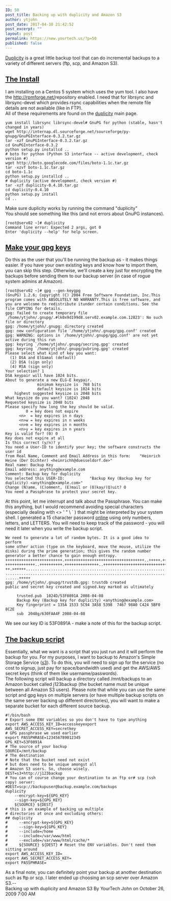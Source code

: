 ```yaml
---
ID: 50
post_title: Backing up with duplicity and Amazon S3
author: ytjohn
post_date: 2017-04-30 21:42:52
post_excerpt: ""
layout: post
permalink: https://new.yourtech.us/?p=50
published: false
---
```

[Duplicity] is a great little backup tool that can do incremental
backups to a variety of different servers (ftp, scp, and Amazon S3).   

  

[The Install]
---------------

I am installing on a Centos 5 system which uses the yum tool. I also
have the <http://rpmforge.net/>repository enabled. I need that for
librsync and librsync-devel which provides rsync capabilities when the
remote file details are not available (like in FTP).   
All of these requirements are found on the [duplicity][Duplicity] main
page.   

    yum install librsync librsync-devel# GnuPG for python (stable, hasn't changed in years)
    wget http://internap.dl.sourceforge.net/sourceforge/py-gnupg/GnuPGInterface-0.3.2.tar.gz
    tar -xzf GnuPGInterface-0.3.2.tar.gz
    cd GnuPGInterface-0.3.2
    python setup.py installcd ..
    # boto for python (Python S3 interface -- active development, check version #)
    wget http://boto.googlecode.com/files/boto-1.1c.tar.gz
    tar -xzvf boto-1.1c.tar.gz
    cd boto-1.1c
    python setup.py installcd ..
    # duplicity (active development, check version #)
    tar -xzf duplicity-0.4.10.tar.gz 
    cd duplicity-0.4.10
    python setup.py install
    cd ..

Make sure duplicity works by running the command "duplicity"   
You should see something like this (and not errors about GnuPG
instances).   

    [root@serv02 ~]# duplicity 
    Command line error: Expected 2 args, got 0
    Enter 'duplicity --help' for help screen.

  

[Make your gpg keys][The Install]
---------------------------------

Do this as the user that you'll be running the backup as - it makes
things easier. If you have your own existing keys and know how to import
them, you can skip this step. Otherwise, we'll create a key just for
encrypting the backups before sending them to our backup server (in case
of rogue system admins at Amazon).   

    [root@serv02 ~]# gpg --gen-keygpg 
    (GnuPG) 1.2.6; Copyright (C) 2004 Free Software Foundation, Inc.This program comes with ABSOLUTELY NO WARRANTY.This is free software, and you are welcome to redistribute itunder certain conditions. See the file COPYING for details.
    gpg: failed to create temporary file `/home/ytjohn/.gnupg/.#lk0x9d199d8.serv02.example.com.12823': No such file or directory
    gpg: /home/ytjohn/.gnupg: directory created
    gpg: new configuration file `/home/ytjohn/.gnupg/gpg.conf' created
    gpg: WARNING: options in `/home/ytjohn/.gnupg/gpg.conf' are not yet active during this run
    gpg: keyring `/home/ytjohn/.gnupg/secring.gpg' created
    gpg: keyring `/home/ytjohn/.gnupg/pubring.gpg' created
    Please select what kind of key you want: 
      (1) DSA and ElGamal (default) 
      (2) DSA (sign only) 
      (4) RSA (sign only)
    Your selection? 1
    DSA keypair will have 1024 bits.
    About to generate a new ELG-E keypair.
                  minimum keysize is  768 bits
                  default keysize is 1024 bits
        highest suggested keysize is 2048 bits
    What keysize do you want? (1024) 2048
    Requested keysize is 2048 bits
    Please specify how long the key should be valid.
             0 = key does not expire
          <n>  = key expires in n days
          <n>w = key expires in n weeks
          <n>m = key expires in n months
          <n>y = key expires in n years
    Key is valid for? (0) 0
    Key does not expire at all
    Is this correct (y/n)? y                        
    You need a User-ID to identify your key; the software constructs the user id
    from Real Name, Comment and Email Address in this form:    "Heinrich Heine (Der Dichter) <heinrichh@duesseldorf.de>"
    Real name: Backup Key
    Email address: anything@example.com
    Comment: Backup key for duplicity  
    You selected this USER-ID:           "Backup Key (Backup key for duplicity) <anything@example.com>"
    Change (N)ame, (C)omment, (E)mail or (O)kay/(Q)uit? O
    You need a Passphrase to protect your secret key.    
    
At this point, let me interrupt and talk about the Passphrase. You can
make this anything, but I would recommend avoiding special characters
(especially dealing with <> ' " \ ` ) that might be interpreted by
your system shell. I generated a 15 character password [online] using
only numbers, letters, and LETTERS. You will need to keep track of the
password - you will need it later when you write the backup script.   

    We need to generate a lot of random bytes. It is a good idea to perform
    some other action (type on the keyboard, move the mouse, utilize the
    disks) during the prime generation; this gives the random number
    generator a better chance to gain enough entropy.
    +++++++++++++++++++++++++.+++++++++++++++++++++++++++++++++++..+++++.++
    +++++++++++++..++++++++++.+++++++++++++++..++++++++++++++++++++++++++++
    ++.>+++++..............................................................
    .......................................................................
    ......+++++
    gpg: /home/ytjohn/.gnupg/trustdb.gpg: trustdb created
    public and secret key created and signed.key marked as ultimately 
    
         trusted.pub  1024D/53F0891A 2008-04-08 
         Backup Key (Backup key for duplicity) <anything@example.com>
         Key fingerprint = 135A 1533 5C94 3A58 5398  7467 98A0 C424 5BF0 8C2E
         sub  2048g/630FAA4F 2008-04-08

We see our key ID is 53F0891A - make a note of this for the backup
script.   

  

[The backup script][The Install]
--------------------------------

Essentially, what we want is a script that you just run and it will
perform the backup for you. For my purposes, I want to backup to
Amazon's Simple Storage Service ([s3]). To do this, you will need to
sign up for the service (no cost to signup, just pay for space/bandwidth
used) and get the AWS/AWS secret keys (think of them like
username/passwords).   
The following script will backup a directory called /mnt/backups to an
Amazon bucket called j123backup (the bucket name must be unique between
all Amazon S3 users). Please note that while you can use the same script
and gpg keys on multiple servers (or have multiple backup scripts on the
same server backing up different directories), you will want to make a
separate bucket for each different source backup.   

    #!/bin/bash
    # Export some ENV variables so you don't have to type anything
    export AWS_ACCESS_KEY_ID=accesskeyexport AWS_SECRET_ACCESS_KEY=secretkey
    # GPG passphrase we used earlier
    export PASSPHRASE=123456789012345
    GPG_KEY=53F0891A
    # The source of your backup
    SOURCE=/mnt/backup
    # The destination
    # Note that the bucket need not exist
    # but does need to be unique amongst all
    # Amazon S3 users. So, choose wisely. 
    DEST=s3+http://j123backup
    # You can of course change your destination to an ftp or# scp (ssh copy) server:
    #DEST=scp://backupuser@backup.example.com/backups
    duplicity 
        --encrypt-key=${GPG_KEY} 
        --sign-key=${GPG_KEY} 
        ${SOURCE} ${DEST} 
    # this is an example of backing up multiple 
    # directories at once and excluding others:
    ## duplicity 
    #     --encrypt-key=${GPG_KEY} 
    #     --sign-key=${GPG_KEY} 
    #     --include=/home 
    #     --include=/var/www/html 
    #     --exclude=/var/www/html/cache/* 
    #     ${SOURCE} ${DEST} # Reset the ENV variables. Don't need them sitting around
    export AWS_ACCESS_KEY_ID=
    export AWS_SECRET_ACCESS_KEY=
    export PASSPHRASE=

As a final note, you can definitely point your backup at another
destination such as ftp or scp. I later ended up choosing an scp server
over Amazon S3.--  
Backing up with duplicity and Amazon S3 By YourTech John on October 26,
2009 7:00 AM

  [Duplicity]: http://duplicity.nongnu.org/
    "http://duplicity.nongnu.org/"
  [The Install]: http://www.yourtech.us/2009/10/editor-content.html?cs=utf-8
  [online]: http://www.freepasswordgenerator.com/
    "http://www.freepasswordgenerator.com/"
  [s3]: http://s3.amazonaws.com/ "http://s3.amazonaws.com/"